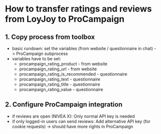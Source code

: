 # How to transfer ratings and reviews from LoyJoy to ProCampaign

## 1. Copy process from toolbox
  - basic rundown: set the variables (from website / questionnaire in chat) -> ProCampaign subprocess
  - variables have to be set:
    - procampaign_rating_product - from website
    - procampaign_rating_url - from website
    - procampaign_rating_is_recommended - questionnaire
    - procampaign_rating_text - questionnaire
    - procampaign_rating_title - questionnaire
    - procampaign_rating_value - questionnaire
## 2. Configure ProCampaign integration
  - if reviews are open (NIVEA X): Only normal API key is needed
  - if only logged-in users can send reviews: Add alternative API key (for cookie requests) -> should have more rights in ProCampaign
